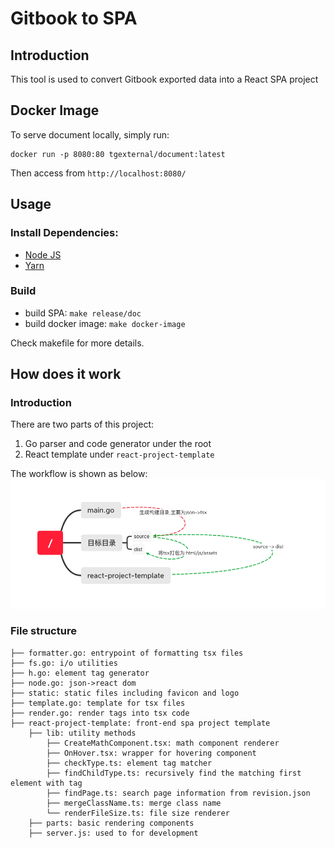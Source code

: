 # Gitbook to SPA

## Introduction

This tool is used to convert Gitbook exported data into a React SPA project

## Docker Image

To serve document locally, simply run:

```
docker run -p 8080:80 tgexternal/document:latest
```

Then access from `http://localhost:8080/`

## Usage

### Install Dependencies:

- [Node JS](https://nodejs.org/)
- [Yarn](https://yarnpkg.com/)

### Build

- build SPA: `make release/doc`
- build docker image: `make docker-image`

Check makefile for more details.



## How does it work


### Introduction
There are two parts of this project: 

1. Go parser and code generator under the root
2. React template under `react-project-template`

The workflow is shown as below:
![introduce](./introduce.png "introduce")


### File structure

```
├── formatter.go: entrypoint of formatting tsx files
├── fs.go: i/o utilities
├── h.go: element tag generator
├── node.go: json->react dom
├── static: static files including favicon and logo
├── template.go: template for tsx files
├── render.go: render tags into tsx code
├── react-project-template: front-end spa project template
    ├── lib: utility methods
        ├── CreateMathComponent.tsx: math component renderer
        ├── OnHover.tsx: wrapper for hovering component
        ├── checkType.ts: element tag matcher
        ├── findChildType.ts: recursively find the matching first element with tag
        ├── findPage.ts: search page information from revision.json
        ├── mergeClassName.ts: merge class name
        └── renderFileSize.ts: file size renderer
    ├── parts: basic rendering components
    ├── server.js: used to for development
```
